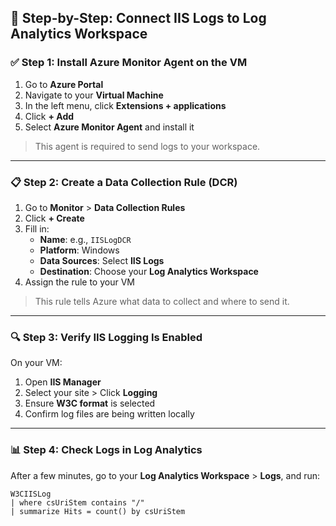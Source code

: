 

## 🚀 Step-by-Step: Connect IIS Logs to Log Analytics Workspace

### ✅ Step 1: Install Azure Monitor Agent on the VM
1. Go to **Azure Portal**
2. Navigate to your **Virtual Machine**
3. In the left menu, click **Extensions + applications**
4. Click **+ Add**
5. Select **Azure Monitor Agent** and install it

> This agent is required to send logs to your workspace.

---

### 📋 Step 2: Create a Data Collection Rule (DCR)
1. Go to **Monitor** > **Data Collection Rules**
2. Click **+ Create**
3. Fill in:
   - **Name**: e.g., `IISLogDCR`
   - **Platform**: Windows
   - **Data Sources**: Select **IIS Logs**
   - **Destination**: Choose your **Log Analytics Workspace**
4. Assign the rule to your VM

> This rule tells Azure what data to collect and where to send it.

---

### 🔍 Step 3: Verify IIS Logging Is Enabled
On your VM:
1. Open **IIS Manager**
2. Select your site > Click **Logging**
3. Ensure **W3C format** is selected
4. Confirm log files are being written locally

---

### 📊 Step 4: Check Logs in Log Analytics
After a few minutes, go to your **Log Analytics Workspace** > **Logs**, and run:
```kql
W3CIISLog
| where csUriStem contains "/"
| summarize Hits = count() by csUriStem
```




